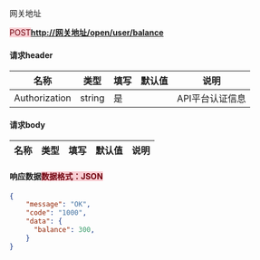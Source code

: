 网关地址

<font style="background:#F8CED3;color:#70000D">POST</font>**<http://网关地址/open/user/balance>**

#### 请求header

| **名称** | **类型** | **填写** | **默认值** | **说明** |
| --- | --- | --- | --- | --- |
| Authorization | string | 是 |  | API平台认证信息 |

#### 请求body

| **名称** | **类型** | **填写** | **默认值** | **说明** |
| :--- | :--- | :--- | :--- | :--- |

#### 响应数据<font style="background:#F8CED3;color:#70000D">数据格式：JSON</font>

```json
{
    "message": "OK",
    "code": "1000",
    "data": {
      "balance": 300,
    }
}
```
